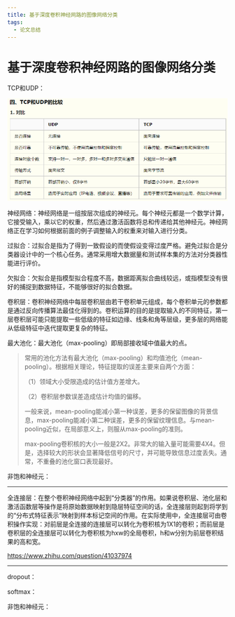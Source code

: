 ```yaml
---
title: 基于深度卷积神经网路的图像网络分类
tags:
  - 论文总结
---
```


# 基于深度卷积神经网路的图像网络分类

TCP和UDP：

<img src="/assets/image/image-20210905201655869.png"/>

神经网络：神经网络是一组按层次组成的神经元。每个神经元都是一个数学计算，它接受输入，乘以它的权重，然后通过激活函数将总和传递给其他神经元。神经网络正在学习如何根据前面的例子调整输入的权重来对输入进行分类。

过拟合：过拟合是指为了得到一致假设的而使假设变得过度严格。避免过拟合是分类器设计中的一个核心任务。通常采用增大数据量和测试样本集的方法对分类器性能进行评价。

欠拟合：欠拟合是指模型拟合程度不高，数据距离拟合曲线较远，或指模型没有很好的捕捉到数据特征，不能够很好的拟合数据。

卷积层：卷积神经网络中每层卷积层由若干卷积单元组成，每个卷积单元的参数都是通过反向传播算法最佳化得到的。卷积运算的目的是提取输入的不同特征，第一层卷积层可能只能提取一些低级的特征如边缘、线条和角等层级，更多层的网络能从低级特征中迭代提取更复杂的特征。

最大池化：最大池化（max-pooling）即局部接收域中值最大的点。

> 常用的池化方法有最大池化（max-pooling）和均值池化（mean-pooling）。根据相关理论，特征提取的误差主要来自两个方面：
>
> （1）领域大小受限造成的估计值方差增大。
>
> （2）卷积层参数误差造成估计均值的偏移。
>
> 一般来说，mean-pooling能减小第一种误差，更多的保留图像的背景信息，max-pooling能减小第二种误差，更多的保留纹理信息。与mean-pooling近似，在局部意义上，则服从max-pooling的准则。
>
> max-pooling卷积核的大小一般是2X2。非常大的输入量可能需要4X4。但是，选择较大的形状会显著降低信号的尺寸，并可能导致信息过度丢失。通常，不重叠的池化窗口表现最好。

非饱和神经元：

------

全连接层：在整个卷积神经网络中起到“分类器”的作用。如果说卷积层、池化层和激活函数层等操作是将原始数据映射到隐层特征空间的话，全连接层则起到将学到的“分布式特征表示”映射到样本标记空间的作用。在实际使用中，全连接层可由卷积操作实现：对前层是全连接的连接层可以转化为卷积核为1X1的卷积；而前层是卷积层的全连接层可以转化为卷积核为hxw的全局卷积，h和w分别为前层卷积结果的高和宽。

https://www.zhihu.com/question/41037974

------



dropout：

softmax：

非饱和神经元：

